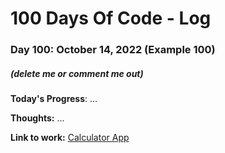 # 100 Days Of Code - Log

### Day 100: October 14, 2022 (Example 100)
##### (delete me or comment me out)

**Today's Progress**: ...

**Thoughts:** ...

**Link to work:** [Calculator App](https://github.com/username/reponame)
